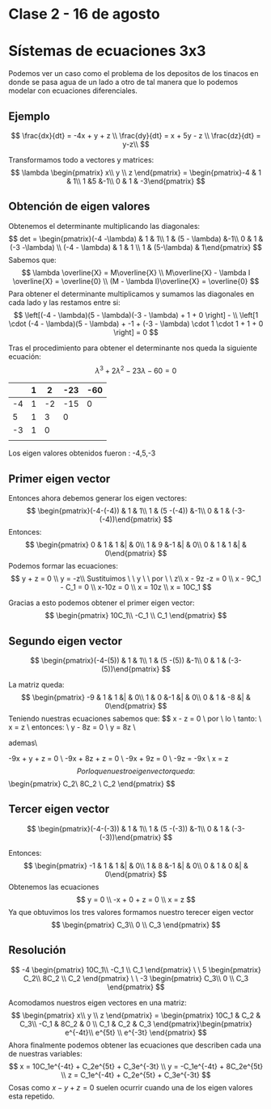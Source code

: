 # Clase 2 - 16 de agosto 

# Sístemas de ecuaciones 3x3



Podemos ver un caso como el problema de los depositos de los tinacos en donde se pasa agua de un lado a otro de tal manera que lo podemos modelar con ecuaciones diferenciales.

## Ejemplo

$$
\frac{dx}{dt} = -4x + y + z \\
\frac{dy}{dt} = x + 5y - z \\
\frac{dz}{dt} = y-z\\
$$

Transformamos todo a vectores y matrices:
$$
\lambda \begin{pmatrix} x\\ y \\ z \end{pmatrix} = \begin{pmatrix}-4 & 1 & 1\\ 1 &5 &-1\\ 0 & 1 & -3\end{pmatrix}
$$

## Obtención de eigen valores

Obtenemos el determinante multiplicando las diagonales:
$$
det = \begin{pmatrix}(-4 -\lambda) & 1 & 1\\ 1 & (5 - \lambda) &-1\\ 0 & 1 & (-3 -\lambda) \\ (-4 - \lambda) & 1 & 1 \\ 1 & (5-\lambda) & 1\end{pmatrix}
$$
Sabemos que:
$$
\lambda \overline{X} = M\overline{X} \\
M\overline{X} - \lambda I \overline{X} = \overline{0} \\
(M - \lambda I)\overline{X} = \overline{0}
$$
Para obtener el determinante multiplicamos y sumamos las diagonales en cada lado y las restamos entre si:
$$
\left[(-4 - \lambda)(5 - \lambda)(-3 - \lambda) + 1 + 0 \right] - \\ \left[1 \cdot (-4 - \lambda)(5 - \lambda) + -1 + (-3 - \lambda) \cdot 1 \cdot 1 + 1 + 0 \right] = 0
$$


Tras el procedimiento para obtener el determinante nos queda la siguiente ecuación:
$$
\lambda^3 + 2 \lambda^2 - 23\lambda - 60 = 0
$$

|      | 1    | 2    | -23  | -60  |
| ---- | ---- | ---- | ---- | ---- |
| -4   | 1    | -2   | -15  | 0    |
| 5    | 1    | 3    | 0    |      |
| -3   | 1    | 0    |      |      |
|      |      |      |      |      |

Los eigen valores obtenidos fueron : -4,5,-3

## Primer eigen vector

Entonces ahora debemos generar los eigen vectores:
$$
\begin{pmatrix}(-4-(-4)) & 1 & 1\\ 1 & (5 -(-4)) &-1\\ 0 & 1 & (-3-(-4))\end{pmatrix}
$$
Entonces:
$$
\begin{pmatrix} 0 & 1 & 1 &| & 0\\ 1 & 9 &-1 &| & 0\\ 0 & 1 & 1 &| & 0\end{pmatrix}
$$
Podemos formar las ecuaciones:
$$
y + z = 0 \\
y = -z\\
Sustituimos \ \ y  \ \ por \ \ z\\
x - 9z -z = 0 \\
x - 9C_1 - C_1 = 0 \\
x-10z = 0 \\
x = 10z \\
x = 10C_1
$$


Gracias a esto podemos obtener el primer eigen vector:
$$
\begin{pmatrix} 10C_1\\ -C_1 \\ C_1 \end{pmatrix}
$$

## Segundo eigen vector

$$
\begin{pmatrix}(-4-(5)) & 1 & 1\\ 1 & (5 -(5)) &-1\\ 0 & 1 & (-3-(5))\end{pmatrix}
$$

La matriz queda:
$$
\begin{pmatrix} -9 & 1 & 1 &| & 0\\ 1 & 0 &-1 &| & 0\\ 0 & 1 & -8 &| & 0\end{pmatrix}
$$
Teniendo nuestras ecuaciones sabemos que:
$$
x - z = 0 \\
por \ lo \ tanto: \\
x = z \\
entonces: \\
y - 8z = 0 \\
y = 8z \\

ademas\\

-9x + y + z = 0 \\
-9x + 8z + z = 0 \\
-9x + 9z = 0 \\
-9z = -9x \\
x = z
$$
Por lo que nuestro eigen vector queda:
$$
\begin{pmatrix} C_2\\ 8C_2 \\ C_2 \end{pmatrix}
$$


## Tercer eigen vector

$$
\begin{pmatrix}(-4-(-3)) & 1 & 1\\ 1 & (5 -(-3)) &-1\\ 0 & 1 & (-3-(-3))\end{pmatrix}
$$

Entonces:
$$
\begin{pmatrix} -1 & 1 & 1 &| & 0\\ 1 & 8 &-1 &| & 0\\ 0 & 1 & 0 &| & 0\end{pmatrix}
$$
Obtenemos las ecuaciones 
$$
y = 0 \\ 
-x + 0 + z = 0 \\
x = z
$$
Ya que obtuvimos los tres valores formamos nuestro terecer eigen vector
$$
\begin{pmatrix} C_3\\ 0 \\ C_3 \end{pmatrix}
$$

## Resolución

$$
-4 \begin{pmatrix} 10C_1\\ -C_1 \\ C_1 \end{pmatrix} \ \ 5 \begin{pmatrix} C_2\\ 8C_2 \\ C_2 \end{pmatrix} \ \  -3 \begin{pmatrix} C_3\\ 0 \\ C_3 \end{pmatrix}
$$

Acomodamos nuestros eigen vectores en una matriz:
$$
\begin{pmatrix} x\\ y \\ z \end{pmatrix} = \begin{pmatrix} 10C_1 & C_2 & C_3\\ -C_1 & 8C_2 & 0 \\ C_1 & C_2 & C_3 \end{pmatrix}\begin{pmatrix} e^{-4t}\\ e^{5t} \\ e^{-3t} \end{pmatrix}
$$
Ahora finalmente podemos obtener las ecuaciones que describen cada una de nuestras variables:
$$
x = 10C_1e^{-4t} + C_2e^{5t} + C_3e^{-3t} \\
y = -C_1e^{-4t} + 8C_2e^{5t} \\
z = C_1e^{-4t} + C_2e^{5t} + C_3e^{-3t}
$$
Cosas como $x - y + z = 0$ suelen ocurrir cuando una de los eigen valores esta repetido.